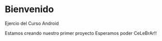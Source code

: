 # Bienvenido
Ejercio del Curso Android

Estamos creando nuestro primer proyecto
Esperamos poder CeLeBrAr!!
